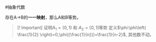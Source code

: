 #抽象代数 

存在A->B的**一一映射**，那么A和B等势。


>[! Important] 证明$A_{1}=(0,1)$ 和 $A_{2}=[0,1]$等势
>定义$\phi:\phi\left( \frac{1}{2} \right)=0,\phi({\frac{1}{n}})=\frac{1}{n-2}$, 其他数不动。